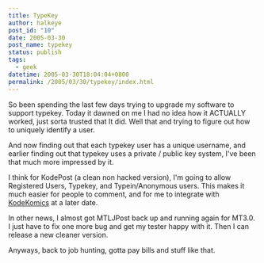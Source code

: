 ```yaml
---
title: TypeKey
author: halkeye
post_id: "10"
date: 2005-03-30
post_name: typekey
status: publish
tags:
  - geek
datetime: 2005-03-30T18:04:04+0800
permalink: /2005/03/30/typekey/index.html
---
```


So been spending the last few days trying to upgrade my software to support typekey. Today it dawned on me I had no idea how it ACTUALLY worked, just sorta trusted that It did. Well that and trying to figure out how to uniquely identify a user.

And now finding out that each typekey user has a unique username, and earlier finding out that typekey uses a private / public key system, I've been that much more impressed by it.

I think for KodePost (a clean non hacked version), I'm going to allow Registered Users, Typekey, and Typein/Anonymous users. This makes it much easier for people to comment, and for me to integrate with [KodeKomics](https://web.archive.org/web/20060220002926/http://www.kodekomics.com:80/) at a later date.

In other news, I almost got MTLJPost back up and running again for MT3.0. I just have to fix one more bug and get my tester happy with it. Then I can release a new cleaner version.

Anyways, back to job hunting, gotta pay bills and stuff like that.